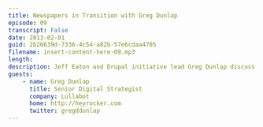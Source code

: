```yaml
---
title: Newspapers in Transition with Greg Dunlap
episode: 09
transcript: False
date: 2013-02-01
guid: 2b26639d-7336-4c54-a82b-57e6cdaa4705
filename: insert-content-here-09.mp3
length: 
description: Jeff Eaton and Drupal initiative lead Greg Dunlap discuss the history of digital transformation at the Seattle Times, the difficulties of cross-site content sharing, and the importance of cross-discipline communication.
guests:
    - name: Greg Dunlap
      title: Senior Digital Strategist
      company: Lullabot
      home: http://heyrocker.com
      twitter: gregddunlap
---
```

